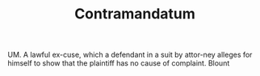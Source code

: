 ---
title: Contramandatum
letter: C
permalink: "/definitions/bld-contramandatum.html"
body: UM. A lawful ex-cuse, which a defendant in a suit by attor-ney alleges for himself
  to show that the plaintiff has no cause of complaint. Blount
published_at: '2018-07-07'
source: Black's Law Dictionary 2nd Ed (1910)
layout: post
---